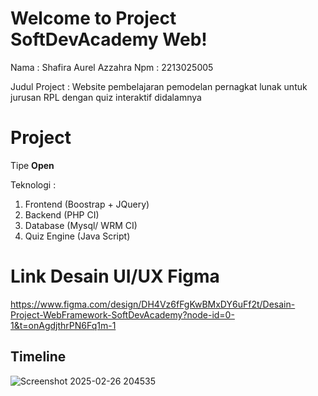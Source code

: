 # Welcome to Project SoftDevAcademy Web!

Nama : Shafira Aurel Azzahra
Npm : 2213025005

Judul Project : Website pembelajaran pemodelan pernagkat lunak untuk jurusan RPL dengan quiz interaktif didalamnya 


# Project

Tipe **Open**

Teknologi : 
 1. Frontend (Boostrap + JQuery)
 2. Backend (PHP CI)
 3. Database (Mysql/ WRM CI)
 4. Quiz Engine (Java Script)

# Link Desain UI/UX Figma
https://www.figma.com/design/DH4Vz6fFgKwBMxDY6uFf2t/Desain-Project-WebFramework-SoftDevAcademy?node-id=0-1&t=onAgdjthrPN6Fq1m-1

## Timeline

![Screenshot 2025-02-26 204535](https://github.com/user-attachments/assets/e9798d05-f1f7-4123-b882-b085ee038d34)


